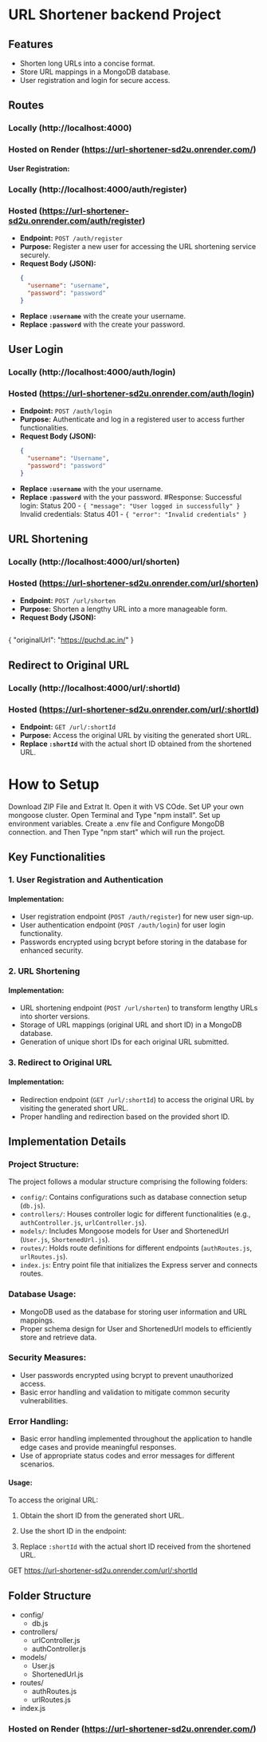 # URL Shortener backend Project



## Features

- Shorten long URLs into a concise format.
- Store URL mappings in a MongoDB database.
- User registration and login for secure access.

## Routes

### Locally (http://localhost:4000)
### Hosted on Render (https://url-shortener-sd2u.onrender.com/)

#### User Registration:
### Locally (http://localhost:4000/auth/register)
### Hosted (https://url-shortener-sd2u.onrender.com/auth/register)
- **Endpoint:** `POST /auth/register`
- **Purpose:** Register a new user for accessing the URL shortening service securely.
- **Request Body (JSON):**
  ```json
  {
    "username": "username",
    "password": "password"
  }
- **Replace `:username`** with the create your username.
- **Replace `:password`** with the create your password.
## User Login

### Locally (http://localhost:4000/auth/login)
### Hosted (https://url-shortener-sd2u.onrender.com/auth/login)


- **Endpoint:** `POST /auth/login`
- **Purpose:** Authenticate and log in a registered user to access further functionalities.
- **Request Body (JSON):**
  ```json
  {
    "username": "Username",
    "password": "password"
  }
- **Replace `:username`** with the your username.
- **Replace `:password`** with the your password.
  #Response:
Successful login: Status 200 - `{ "message": "User logged in successfully" }` 
Invalid credentials: Status 401 - `{ "error": "Invalid credentials" }`

## URL Shortening

### Locally (http://localhost:4000/url/shorten)
### Hosted (https://url-shortener-sd2u.onrender.com/url/shorten)

- **Endpoint:** `POST /url/shorten`
- **Purpose:** Shorten a lengthy URL into a more manageable form.
- **Request Body (JSON):**
  ```json
 {
  "originalUrl": "https://puchd.ac.in/"
}

  ## Redirect to Original URL

### Locally (http://localhost:4000/url/:shortId)

### Hosted (https://url-shortener-sd2u.onrender.com/url/:shortId)

- **Endpoint:** `GET /url/:shortId`
- **Purpose:** Access the original URL by visiting the generated short URL.
- **Replace `:shortId`** with the actual short ID obtained from the shortened URL.


 # How to Setup
Download ZIP File and Extrat It.
Open it with VS COde.
Set UP your own mongoose cluster.
Open Terminal and Type "npm install".
Set up environment variables.
Create a .env file and Configure MongoDB connection.
and Then Type "npm start" which will run the project.



## Key Functionalities

### 1. User Registration and Authentication

#### Implementation:
- User registration endpoint (`POST /auth/register`) for new user sign-up.
- User authentication endpoint (`POST /auth/login`) for user login functionality.
- Passwords encrypted using bcrypt before storing in the database for enhanced security.

### 2. URL Shortening

#### Implementation:
- URL shortening endpoint (`POST /url/shorten`) to transform lengthy URLs into shorter versions.
- Storage of URL mappings (original URL and short ID) in a MongoDB database.
- Generation of unique short IDs for each original URL submitted.

### 3. Redirect to Original URL

#### Implementation:
- Redirection endpoint (`GET /url/:shortId`) to access the original URL by visiting the generated short URL.
- Proper handling and redirection based on the provided short ID.

## Implementation Details

### Project Structure:

The project follows a modular structure comprising the following folders:
- `config/`: Contains configurations such as database connection setup (`db.js`).
- `controllers/`: Houses controller logic for different functionalities (e.g., `authController.js`, `urlController.js`).
- `models/`: Includes Mongoose models for User and ShortenedUrl (`User.js`, `ShortenedUrl.js`).
- `routes/`: Holds route definitions for different endpoints (`authRoutes.js`, `urlRoutes.js`).
- `index.js`: Entry point file that initializes the Express server and connects routes.

### Database Usage:

- MongoDB used as the database for storing user information and URL mappings.
- Proper schema design for User and ShortenedUrl models to efficiently store and retrieve data.

### Security Measures:

- User passwords encrypted using bcrypt to prevent unauthorized access.
- Basic error handling and validation to mitigate common security vulnerabilities.

### Error Handling:

- Basic error handling implemented throughout the application to handle edge cases and provide meaningful responses.
- Use of appropriate status codes and error messages for different scenarios.


#### Usage:
To access the original URL:
1. Obtain the short ID from the generated short URL.
2. Use the short ID in the endpoint:

3. Replace `:shortId` with the actual short ID received from the shortened URL.

GET https://url-shortener-sd2u.onrender.com/url/:shortId




## Folder Structure

- config/
  - db.js
- controllers/
  - urlController.js
  - authController.js
- models/
  - User.js
  - ShortenedUrl.js
- routes/
  - authRoutes.js
  - urlRoutes.js
- index.js

### Hosted on Render (https://url-shortener-sd2u.onrender.com/)